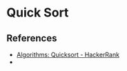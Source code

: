 # Quick Sort


## References

* [Algorithms: Quicksort - HackerRank](https://www.youtube.com/watch?v=SLauY6PpjW4)
*
